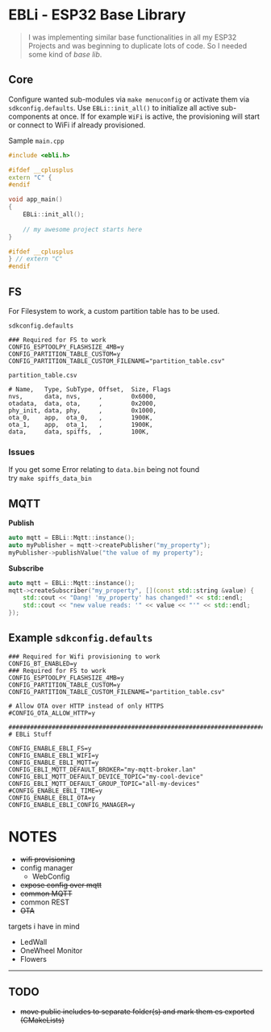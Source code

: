 # EBLi - ESP32 Base Library

> I was implementing similar base functionalities in all my ESP32 Projects and was beginning to duplicate lots of code. So I needed some kind of _base lib_.

## Core

Configure wanted sub-modules via `make menuconfig` or activate them via `sdkconfig.defaults`. Use `EBLi::init_all()` to initialize all active sub-components at once.
If for example `WiFi` is active, the provisioning will start or connect to WiFi if already provisioned.

Sample `main.cpp`
```c++
#include <ebli.h>

#ifdef __cplusplus
extern "C" {
#endif

void app_main()
{
    EBLi::init_all();
    
    // my awesome project starts here
}

#ifdef __cplusplus
} // extern "C"
#endif
```

## FS

For Filesystem to work, a custom partition table has to be used.

`sdkconfig.defaults`
```
### Required for FS to work
CONFIG_ESPTOOLPY_FLASHSIZE_4MB=y
CONFIG_PARTITION_TABLE_CUSTOM=y
CONFIG_PARTITION_TABLE_CUSTOM_FILENAME="partition_table.csv"
```

`partition_table.csv`
```
# Name,   Type, SubType, Offset,  Size, Flags
nvs,      data, nvs,     ,        0x6000,
otadata,  data, ota,     ,        0x2000,
phy_init, data, phy,     ,        0x1000,
ota_0,    app,  ota_0,   ,        1900K,
ota_1,    app,  ota_1,   ,        1900K,
data,     data, spiffs,  ,        100K,
```

### Issues

If you get some Error relating to `data.bin` being not found \
try `make spiffs_data_bin`

## MQTT

**Publish**
```c++
auto mqtt = EBLi::Mqtt::instance();
auto myPublisher = mqtt->createPublisher("my_property");
myPublisher->publishValue("the value of my property");
```

**Subscribe**
```c++
auto mqtt = EBLi::Mqtt::instance();
mqtt->createSubscriber("my_property", [](const std::string &value) {
    std::cout << "Dang! 'my_property' has changed!" << std::endl;
    std::cout << "new value reads: '" << value << "'" << std::endl;
});
```

## Example `sdkconfig.defaults`

```
### Required for Wifi provisioning to work
CONFIG_BT_ENABLED=y
### Required for FS to work
CONFIG_ESPTOOLPY_FLASHSIZE_4MB=y
CONFIG_PARTITION_TABLE_CUSTOM=y
CONFIG_PARTITION_TABLE_CUSTOM_FILENAME="partition_table.csv"

# Allow OTA over HTTP instead of only HTTPS
#CONFIG_OTA_ALLOW_HTTP=y

################################################################################
# EBLi Stuff

CONFIG_ENABLE_EBLI_FS=y
CONFIG_ENABLE_EBLI_WIFI=y
CONFIG_ENABLE_EBLI_MQTT=y
CONFIG_EBLI_MQTT_DEFAULT_BROKER="my-mqtt-broker.lan"
CONFIG_EBLI_MQTT_DEFAULT_DEVICE_TOPIC="my-cool-device"
CONFIG_EBLI_MQTT_DEFAULT_GROUP_TOPIC="all-my-devices"
#CONFIG_ENABLE_EBLI_TIME=y
CONFIG_ENABLE_EBLI_OTA=y
CONFIG_ENABLE_EBLI_CONFIG_MANAGER=y
```

# NOTES

- ~~wifi provisioning~~
- config manager
  - WebConfig
- ~~expose config over mqtt~~
- ~~common MQTT~~
- common REST
- ~~OTA~~

targets i have in mind
- LedWall
- OneWheel Monitor
- Flowers

---


## TODO 

- ~~move public includes to separate folder(s) and mark them es exported (CMakeLists)~~

